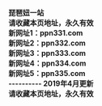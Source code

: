 <p><b>琵琶妞一站<br>
请收藏本页地址，永久有效<br>
新网址1：ppn331.com<br>
新网址2：ppn332.com<br>
新网址3：ppn333.com<br>
新网址4：ppn334.com<br>
新网址5：ppn335.com<br>
---------- 2019年4月更新<br>
请收藏本页地址，永久有效</b></p>

